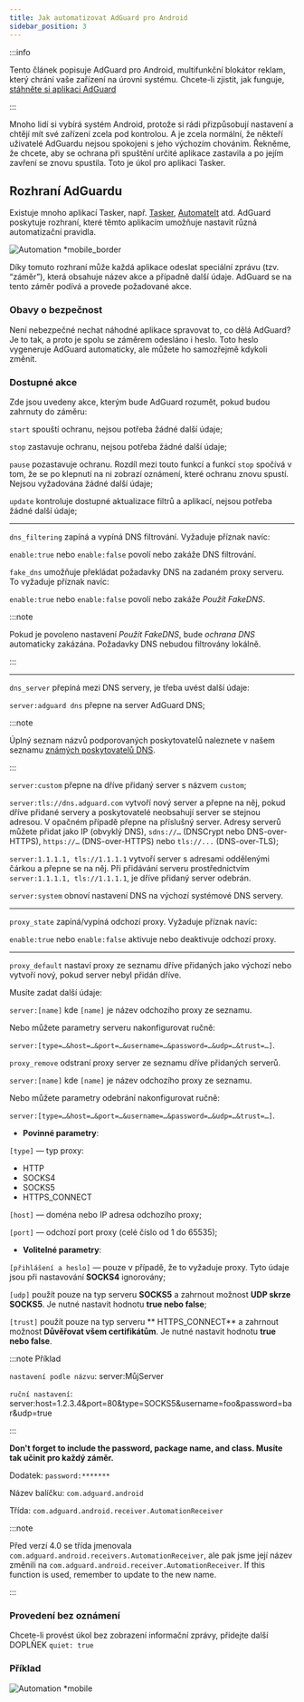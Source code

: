 ```yaml
---
title: Jak automatizovat AdGuard pro Android
sidebar_position: 3
---
```


:::info

Tento článek popisuje AdGuard pro Android, multifunkční blokátor reklam, který chrání vaše zařízení na úrovni systému. Chcete-li zjistit, jak funguje, [stáhněte si aplikaci AdGuard](https://agrd.io/download-kb-adblock)

:::

Mnoho lidí si vybírá systém Android, protože si rádi přizpůsobují nastavení a chtějí mít své zařízení zcela pod kontrolou. A je zcela normální, že někteří uživatelé AdGuardu nejsou spokojeni s jeho výchozím chováním. Řekněme, že chcete, aby se ochrana při spuštění určité aplikace zastavila a po jejím zavření se znovu spustila. Toto je úkol pro aplikaci Tasker.

## Rozhraní AdGuardu

Existuje mnoho aplikací Tasker, např. [Tasker](https://play.google.com/store/apps/details?id=net.dinglisch.android.taskerm&noprocess), [AutomateIt](https://play.google.com/store/apps/details?id=AutomateIt.mainPackage&noprocess) atd. AdGuard poskytuje rozhraní, které těmto aplikacím umožňuje nastavit různá automatizační pravidla.

![Automation *mobile_border](https://cdn.adtidy.org/blog/new/mmwmfautomation.jpg)

Díky tomuto rozhraní může každá aplikace odeslat speciální zprávu (tzv. “záměr”), která obsahuje název akce a případně další údaje. AdGuard se na tento záměr podívá a provede požadované akce.

### Obavy o bezpečnost

Není nebezpečné nechat náhodné aplikace spravovat to, co dělá AdGuard? Je to tak, a proto je spolu se záměrem odesláno i heslo. Toto heslo vygeneruje AdGuard automaticky, ale můžete ho samozřejmě kdykoli změnit.

### Dostupné akce

Zde jsou uvedeny akce, kterým bude AdGuard rozumět, pokud budou zahrnuty do záměru:

`start` spouští ochranu, nejsou potřeba žádné další údaje;

`stop` zastavuje ochranu, nejsou potřeba žádné další údaje;

`pause` pozastavuje ochranu. Rozdíl mezi touto funkcí a funkcí `stop` spočívá v tom, že se po klepnutí na ni zobrazí oznámení, které ochranu znovu spustí. Nejsou vyžadována žádné další údaje;

`update` kontroluje dostupné aktualizace filtrů a aplikací, nejsou potřeba žádné další údaje;

-----

`dns_filtering` zapíná a vypíná DNS filtrování. Vyžaduje příznak navíc:

`enable:true` nebo `enable:false` povolí nebo zakáže DNS filtrování.

`fake_dns` umožňuje překládat požadavky DNS na zadaném proxy serveru. To vyžaduje příznak navíc:

`enable:true` nebo `enable:false` povolí nebo zakáže *Použít FakeDNS*.

:::note

Pokud je povoleno nastavení *Použít FakeDNS*, bude *ochrana DNS* automaticky zakázána. Požadavky DNS nebudou filtrovány lokálně.

:::

-----

`dns_server` přepíná mezi DNS servery, je třeba uvést další údaje:

 `server:adguard dns` přepne na server AdGuard DNS;

:::note

Úplný seznam názvů podporovaných poskytovatelů naleznete v našem seznamu [známých poskytovatelů DNS](https://adguard-dns.io/kb/general/dns-providers/).

:::

 `server:custom` přepne na dříve přidaný server s názvem `custom`;

 `server:tls://dns.adguard.com` vytvoří nový server a přepne na něj, pokud dříve přidané servery a poskytovatelé neobsahují server se stejnou adresou. V opačném případě přepne na příslušný server. Adresy serverů můžete přidat jako IP (obvyklý DNS), `sdns://…` (DNSCrypt nebo DNS-over-HTTPS), `https://…` (DNS-over-HTTPS) nebo `tls://...` (DNS-over-TLS);

 `server:1.1.1.1, tls://1.1.1.1` vytvoří server s adresami oddělenými čárkou a přepne se na něj. Při přidávání serveru prostřednictvím `server:1.1.1.1, tls://1.1.1.1`, je dříve přidaný server odebrán.

 `server:system` obnoví nastavení DNS na výchozí systémové DNS servery.

 -----

`proxy_state` zapíná/vypíná odchozí proxy. Vyžaduje příznak navíc:

`enable:true` nebo `enable:false` aktivuje nebo deaktivuje odchozí proxy.

-----

`proxy_default` nastaví proxy ze seznamu dříve přidaných jako výchozí nebo vytvoří nový, pokud server nebyl přidán dříve.

Musíte zadat další údaje:

`server:[name]` kde `[name]` je název odchozího proxy ze seznamu.

Nebo můžete parametry serveru nakonfigurovat ručně:

`server:[type=…&host=…&port=…&username=…&password=…&udp=…&trust=…]`.

`proxy_remove` odstraní proxy server ze seznamu dříve přidaných serverů.

`server:[name]` kde `[name]` je název odchozího proxy ze seznamu.

Nebo můžete parametry odebrání nakonfigurovat ručně:

`server:[type=…&host=…&port=…&username=…&password=…&udp=…&trust=…]`.

- **Povinné parametry**:

`[type]` — typ proxy:

- HTTP
- SOCKS4
- SOCKS5
- HTTPS_CONNECT

`[host]` — doména nebo IP adresa odchozího proxy;

`[port]` — odchozí port proxy (celé číslo od 1 do 65535);

- **Volitelné parametry**:

 `[přihlášení a heslo]` — pouze v případě, že to vyžaduje proxy. Tyto údaje jsou při nastavování **SOCKS4** ignorovány;

 `[udp]` použít pouze na typ serveru **SOCKS5** a zahrnout možnost **UDP skrze SOCKS5**. Je nutné nastavit hodnotu **true nebo false**;

 `[trust]` použít pouze na typ serveru ** HTTPS_CONNECT** a zahrnout možnost **Důvěřovat všem certifikátům**. Je nutné nastavit hodnotu **true nebo false**.

:::note Příklad

`nastavení podle názvu`: server:MůjServer

`ruční nastavení`: server:host=1.2.3.4&port=80&type=SOCKS5&username=foo&password=bar&udp=true

:::

**Don't forget to include the password, package name, and class. Musíte tak učinit pro každý záměr.**

Dodatek: `password:*******`

Název balíčku: `com.adguard.android`

Třída: `com.adguard.android.receiver.AutomationReceiver`

:::note

Před verzí 4.0 se třída jmenovala `com.adguard.android.receivers.AutomationReceiver`, ale pak jsme její název změnili na `com.adguard.android.receiver.AutomationReceiver`. If this function is used, remember to update to the new name.

:::

### Provedení bez oznámení

Chcete-li provést úkol bez zobrazení informační zprávy, přidejte další DOPLŇEK `quiet: true`

### Příklad

![Automation *mobile](https://cdn.adtidy.org/content/kb/ad_blocker/android/solving_problems/tasker/automation2.png)
